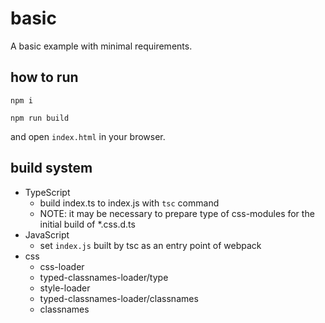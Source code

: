 # basic

A basic example with minimal requirements.

## how to run

```
npm i

npm run build
```

and open `index.html` in your browser.

## build system

- TypeScript
  - build index.ts to index.js with `tsc` command
  - NOTE: it may be necessary to prepare type of css-modules for the initial build of *.css.d.ts
- JavaScript
  - set `index.js` built by tsc as an entry point of webpack
- css
  - css-loader
  - typed-classnames-loader/type
  - style-loader
  - typed-classnames-loader/classnames
  - classnames

